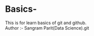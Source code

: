 # Basics-
This is for learn basics of git and github.
<br>
Author :- Sangram Parit(Data Science).git 

